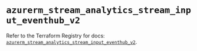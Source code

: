 # `azurerm_stream_analytics_stream_input_eventhub_v2`

Refer to the Terraform Registry for docs: [`azurerm_stream_analytics_stream_input_eventhub_v2`](https://registry.terraform.io/providers/hashicorp/azurerm/3.93.0/docs/resources/stream_analytics_stream_input_eventhub_v2).
